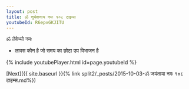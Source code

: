 ```yaml
---
layout: post
title: ॐ शुभेक्षणाय नमः १०८ टाइम्स
youtubeId: R6epxGKJITU
---
```

 
 
 ॐ लेवेभ्यो नमः  
 
 -  लावस कौन है जो समय का छोटा उप विभाजन है 
 
  
 
  
 
 
 
 
 
 


{% include youtubePlayer.html id=page.youtubeId %}
 
[Next]({{ site.baseurl }}{% link  split2/_posts/2015-10-03-ॐ जयंताया नमः १०८ टाइम्स.md%})
 
